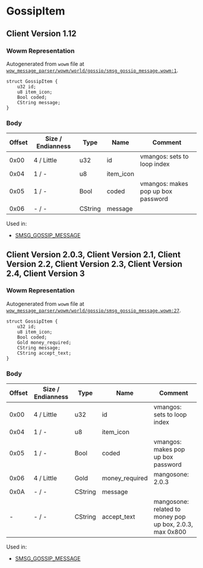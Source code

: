 # GossipItem

## Client Version 1.12

### Wowm Representation

Autogenerated from `wowm` file at [`wow_message_parser/wowm/world/gossip/smsg_gossip_message.wowm:1`](https://github.com/gtker/wow_messages/tree/main/wow_message_parser/wowm/world/gossip/smsg_gossip_message.wowm#L1).
```rust,ignore
struct GossipItem {
    u32 id;
    u8 item_icon;
    Bool coded;
    CString message;
}
```
### Body

| Offset | Size / Endianness | Type | Name | Comment |
| ------ | ----------------- | ---- | ---- | ------- |
| 0x00 | 4 / Little | u32 | id | vmangos: sets to loop index |
| 0x04 | 1 / - | u8 | item_icon |  |
| 0x05 | 1 / - | Bool | coded | vmangos: makes pop up box password |
| 0x06 | - / - | CString | message |  |


Used in:
* [SMSG_GOSSIP_MESSAGE](smsg_gossip_message.md)

## Client Version 2.0.3, Client Version 2.1, Client Version 2.2, Client Version 2.3, Client Version 2.4, Client Version 3

### Wowm Representation

Autogenerated from `wowm` file at [`wow_message_parser/wowm/world/gossip/smsg_gossip_message.wowm:27`](https://github.com/gtker/wow_messages/tree/main/wow_message_parser/wowm/world/gossip/smsg_gossip_message.wowm#L27).
```rust,ignore
struct GossipItem {
    u32 id;
    u8 item_icon;
    Bool coded;
    Gold money_required;
    CString message;
    CString accept_text;
}
```
### Body

| Offset | Size / Endianness | Type | Name | Comment |
| ------ | ----------------- | ---- | ---- | ------- |
| 0x00 | 4 / Little | u32 | id | vmangos: sets to loop index |
| 0x04 | 1 / - | u8 | item_icon |  |
| 0x05 | 1 / - | Bool | coded | vmangos: makes pop up box password |
| 0x06 | 4 / Little | Gold | money_required | mangosone: 2.0.3 |
| 0x0A | - / - | CString | message |  |
| - | - / - | CString | accept_text | mangosone: related to money pop up box, 2.0.3, max 0x800 |


Used in:
* [SMSG_GOSSIP_MESSAGE](smsg_gossip_message.md)

